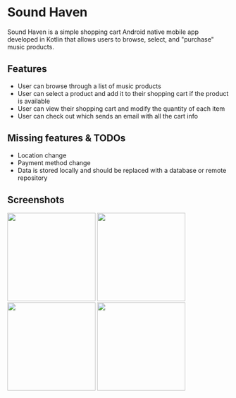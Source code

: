 # Sound Haven
Sound Haven is a simple shopping cart Android native mobile app developed in Kotlin that allows users to browse, select, and "purchase" music products.

## Features
* User can browse through a list of music products
* User can select a product and add it to their shopping cart if the product is available
* User can view their shopping cart and modify the quantity of each item
* User can check out which sends an email with all the cart info

## Missing features & TODOs
* Location change
* Payment method change
* Data is stored locally and should be replaced with a database or remote repository

## Screenshots
<img src="https://i.imgur.com/o4MUrTM.png" width="200"> <img src="https://i.imgur.com/iuHTARt.png" width="200">
<img src="https://i.imgur.com/ouXY7xc.png" width="200"> <img src="https://i.imgur.com/K54ozJ2.png" width="200">
